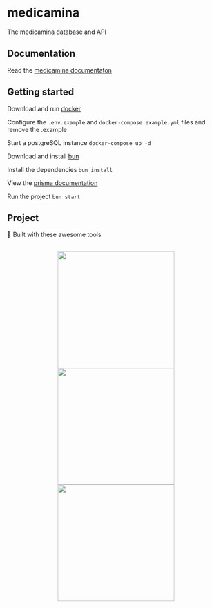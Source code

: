 # medicamina

The medicamina database and API

## Documentation

Read the [medicamina documentaton](https://docs.medicamina.us/)

##  Getting started

Download and run [docker](https://docker.com/)

Configure the `.env.example` and `docker-compose.example.yml` files and remove the .example

Start a postgreSQL instance `docker-compose up -d`

Download and install [bun](https://bun.sh/)

Install the dependencies `bun install`

View the [prisma documentation](https://bun.sh/guides/ecosystem/prisma)
 
Run the project `bun start`

## Project 

🔨 Built with these awesome tools

<br />

<div align="center">
  <a href="https://bun.sh"><img src="https://bun.sh/wordmark.svg" width="270" /></a>
  <a href="https://expressjs.com"><img src="https://upload.wikimedia.org/wikipedia/commons/6/64/Expressjs.png" width="270" /></a>
  <a href="https://www.prisma.io"><img src="https://prismalens.vercel.app/header/logo-dark.svg" width="270" /></a>
</div>
